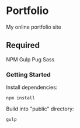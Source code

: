 # Portfolio
My online portfolio site

## Required
NPM
Gulp
Pug
Sass

### Getting Started
Install dependencies:
```
npm install
```
Build into "public" directory:
```
gulp
```
